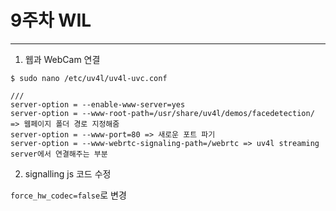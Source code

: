 # 9주차 WIL
---

1. 웹과 WebCam 연결

`$ sudo nano /etc/uv4l/uv4l-uvc.conf`

    ///
    server-option = --enable-www-server=yes
    server-option = --www-root-path=/usr/share/uv4l/demos/facedetection/ => 웹페이지 폴더 경로 지정해줌
    server-option = --www-port=80 => 새로운 포트 파기
    server-option = --www-webrtc-signaling-path=/webrtc => uv4l streaming server에서 연결해주는 부분

2. signalling js 코드 수정

`force_hw_codec=false`로 변경



